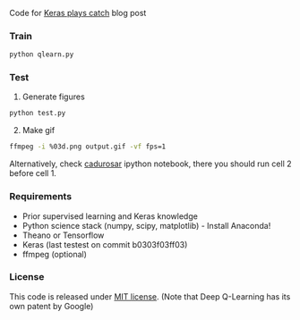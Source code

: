 Code for [Keras plays catch](https://edersantana.github.io/articles/keras_rl/) blog post

### Train
```bash
python qlearn.py
```

### Test
1) Generate figures
```bash
python test.py
```

2) Make gif
```bash
ffmpeg -i %03d.png output.gif -vf fps=1
```

Alternatively, check [cadurosar](https://gist.github.com/cadurosar/bd54c723c1d6335a43c8) ipython notebook, there you should run cell 2 before cell 1.

### Requirements
* Prior supervised learning and Keras knowledge
* Python science stack (numpy, scipy, matplotlib) - Install Anaconda!
* Theano or Tensorflow
* Keras (last testest on commit b0303f03ff03)
* ffmpeg (optional)

### License
This code is released under [MIT license](https://en.wikipedia.org/wiki/MIT_License). 
(Note that Deep Q-Learning has its own patent by Google)